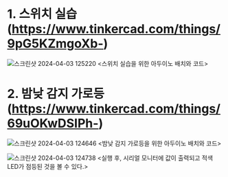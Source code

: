 # 1. 스위치 실습(https://www.tinkercad.com/things/9pG5KZmgoXb-)

![스크린샷 2024-04-03 125220](https://github.com/sejongsmarcle/2024_Spring_SMARCLE_Snaegi_Study/assets/162945006/a001615f-fa80-4db1-bc59-105475da75ba)
<스위치 실습을 위한 아두이노 배치와 코드>

# 2. 밤낮 감지 가로등(https://www.tinkercad.com/things/69uOKwDSIPh-)

![스크린샷 2024-04-03 124646](https://github.com/sejongsmarcle/2024_Spring_SMARCLE_Snaegi_Study/assets/162945006/6d4d53f6-b7e4-46cf-8302-b6eb71882645)
<밤낮 감지 가로등을 위한 아두이노 배치와 코드>

![스크린샷 2024-04-03 124738](https://github.com/sejongsmarcle/2024_Spring_SMARCLE_Snaegi_Study/assets/162945006/634e27fa-2129-485d-b341-98b5b571b88e)
<실행 후, 시리얼 모니터에 값이 출력되고 적색 LED가 점등된 것을 볼 수 있다.>
